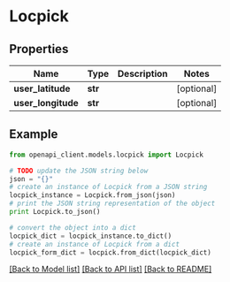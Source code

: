 # Locpick


## Properties

Name | Type | Description | Notes
------------ | ------------- | ------------- | -------------
**user_latitude** | **str** |  | [optional] 
**user_longitude** | **str** |  | [optional] 

## Example

```python
from openapi_client.models.locpick import Locpick

# TODO update the JSON string below
json = "{}"
# create an instance of Locpick from a JSON string
locpick_instance = Locpick.from_json(json)
# print the JSON string representation of the object
print Locpick.to_json()

# convert the object into a dict
locpick_dict = locpick_instance.to_dict()
# create an instance of Locpick from a dict
locpick_form_dict = locpick.from_dict(locpick_dict)
```
[[Back to Model list]](../README.md#documentation-for-models) [[Back to API list]](../README.md#documentation-for-api-endpoints) [[Back to README]](../README.md)


